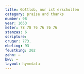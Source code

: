 ```yaml
---
title: Gottlob, nun ist erschollen
category: praise and thanks
number: 98
year: 1653
meter: 78 78 76 76 76 76
stanzas: 6
scripture: 
cruger: 773.
ebeling: 93
feustking: 202
zahn: —
bwv: —
layout: hymndata
---
```

<br>

